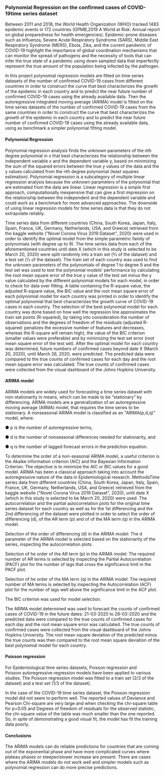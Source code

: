 ### Polynomial Regression on the confirmed cases of COVID-19time series dataset

Between 2011 and 2018, the World Health Organization (WHO) tracked 1483 epidemic events in 172 countries (GPMB,2019 A World at Risk: Annual report on global preparedness for health emergencies). Epidemic-prone diseases such as influenza, Severe Acute Respiratory Syndrome (SARS), Middle East Respiratory Syndrome (MERS), Ebola, Zika, and the current pandemic of COVID-19 highlight the importance of global coordination mechanisms that can monitor the spread of pathogens and the necessity of tools that can infer the true state of a pandemic using down sampled data that imperfectly represent the true amount of the population being infected by the pathogen. 

In this project polynomial regression models are fitted on time series datasets of the number of confirmed COVID-19 cases from different countries in order to construct the curve that best characterizes the growth of the epidemic in each country and to predict the near future number of confirmed COVID-19 cases using the already available data. Then the autoregressive integrated moving average (ARIMA) model is fitted on the time series datasets of the number of confirmed COVID-19 cases from the same countries in order to construct the curve that best characterizes the growth of the epidemic in each country and to predict the near future number of confirmed COVID-19 cases using the already available data, using as benchmark a simpler polynomial fitting model.

#### Polynomial Regression
Polynomial regression analysis finds the unknown parameters of the nth degree polynomial in x that best characterizes the relationship between the independent variable x and the dependent variable y, based on minimizing the sum of the squared errors between the true y values of the data and the y values calculated from the nth degree polynomial (least squares estimation). Polynomial regression is a subcategory of multiple linear regression analysis because the unknown parameters of the polynomial that are estimated from the data are linear. Linear
regression is a simple first approach, computationally inexpensive that can give a first impression on the relationship between the independent and the dependent variable and could work as a benchmark for more advanced approaches. The downside of using linear regression models for time series data is that they do not extrapolate reliably.

Time series data from different countries (China, South Korea, Japan, Italy, Spain, France, UK, Germany, Netherlands, USA, and Greece) retrieved from the kaggle website ("Novel Corona Virus 2019 Dataset", 2020) were used in order to identify the optimal model from the simple parametric family of polynomials (with degree up to 9). The time series data from each of the aforementioned countries until date X (which in this study is selected to be March 20, 2020) were split randomly into a train set (2⁄3 of the dataset) and a test set (1⁄3 of the dataset). The train set of each country was used to find the unknown parameters of the polynomials of degree 1 to degree 9 and the test set was used to test the polynomial models’ performance by calculating the root mean square error of the true y value of the test set minus the y value calculated by the different polynomial models for each model, in order to check for data over fitting. A table containing the R-square value, the adjusted R-square value, the BIC value and the root mean square error of each polynomial model for each country was printed in order to identify the
optimal polynomial that best characterizes the growth curve of COVID-19 cases in each country. The selection of the best polynomial model for each country was done based on how well the regression line approximates the train set points (R-squared), by taking into consideration the number of observations and the degrees of freedom of the residuals (adjusted R-squared: penalizes the excessive number of features and decreases, whereas the R-square will remain high), the value of the BIC criterion (smaller values were preferable) and by minimizing the test set error (root mean square error of the test set). After the optimal model for each country was determined, future numbers of confirmed cases beyond date X (March 20, 2020), until March 26, 2020, were predicted. The predicted data were compared to the true counts of confirmed cases for each day and the root mean square error was calculated. The true counts of confirmed cases were collected from the visual dashboard of the Johns Hopkins University.

#### ARIMA model
ARIMA models are widely used for forecasting a time series dataset with non-stationarity in means, which can be made to be “stationary” by differencing. ARIMA models are a generalization of an autoregressive moving average (ARMA) model, that requires the time series to be stationary.
A nonseasonal ARIMA model is classified as an "ARIMA(p,d,q)" model, where:

● p is the number of autoregressive terms,

● d is the number of nonseasonal differences needed for stationarity, and

● q is the number of lagged forecast errors in the prediction equation.

To determine the order of a non-seasonal ARIMA model, a useful criterion is the Akaike information criterion (AIC) and the Bayesian Information Criterion. The objective is to minimize the AIC or BIC values for a good model. ARIMA has been a classical approach taking into account the autoregressive nature of the data in Epidemiological research. MethodsTime series data from different countries (China, South Korea, Japan, Italy, Spain, France, UK,
Germany, Netherlands, USA, and Greece) retrieved from the kaggle website ("Novel Corona Virus 2019 Dataset", 2020), until date X (which in this study is selected to be March 20, 2020) were used. The autocorrelation and the partial autocorrelation plots for the original time series dataset for each country as well as for the 1st differencing and the 2nd differencing of the dataset were plotted in order to select the order of differencing (d), of the AR term (p) and of of the MA term (q) in the ARIMA model.

Selection of the order of differencing (d) in the ARIMA model:
The d parameter of the ARIMA model is selected based on the stationarity of the series, inspecting the autocorrelation plots.

Selection of he order of the AR term (p) in the ARIMA model: The required number of AR terms is selected by inspecting the Partial Autocorrelation (PACF) plot for the number of lags that cross the significance limit in the PACF plot.

Selection of he order of the MA term (q) in the ARIMA model: The required number of MA terms is selected by inspecting the Autocorrelation (ACF) plot for the number of lags well above the significance limit in the ACF plot.

The BIC criterion was used for model selection.

The ARIMA model determined was used to forecast the counts of confirmed cases of COVID-19 in the future dates: 21-03-2020 to 26-03-2020 and the predicted data were compared to the true counts of confirmed cases for each day and the root mean square error was calculated. The true counts of confirmed cases were collected from the visual dashboard of the Johns Hopkins University. The root mean square deviation of the predicted minus the true counts was then compared to the root mean square deviation of the best polynomial model for each country.

#### Poisson regression
For Epidemiological time series datasets, Poisson regression and Poisson autoregressive regression models have been applied to various studies. The Poisson regression model was fitted to a train set (2/3 of the dataset) and a test set (1/3 of the dataset).

In the case of the COVID-19 time series dataset, the Poisson regression model did not seem to perform well. The reported values of Deviance and Pearson Chi-square are very large and when checking the chi-square table for p=0.05 and Degrees of freedom of residuals for the observed statistic, the chi-square value of the table was much smaller than the one reported. So, in spite of demonstrating a good visual fit, the model has fit the training data poorly.


#### Conclusions
The ARIMA models can do reliable predictions for countries that are coming out of the exponential phase and have more complicated curves where plateau phases or steeper/slower increase are present. There are cases where the ARIMA models do not work well and simpler models such as polynomial regression can do more precise predictions.
